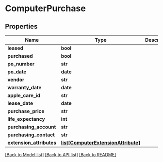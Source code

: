 # ComputerPurchase

## Properties
Name | Type | Description | Notes
------------ | ------------- | ------------- | -------------
**leased** | **bool** |  | [optional] 
**purchased** | **bool** |  | [optional] 
**po_number** | **str** |  | [optional] 
**po_date** | **date** |  | [optional] 
**vendor** | **str** |  | [optional] 
**warranty_date** | **date** |  | [optional] 
**apple_care_id** | **str** |  | [optional] 
**lease_date** | **date** |  | [optional] 
**purchase_price** | **str** |  | [optional] 
**life_expectancy** | **int** |  | [optional] 
**purchasing_account** | **str** |  | [optional] 
**purchasing_contact** | **str** |  | [optional] 
**extension_attributes** | [**list[ComputerExtensionAttribute]**](ComputerExtensionAttribute.md) |  | [optional] 

[[Back to Model list]](../README.md#documentation-for-models) [[Back to API list]](../README.md#documentation-for-api-endpoints) [[Back to README]](../README.md)


